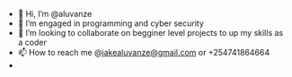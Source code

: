 - 👋 Hi, I’m @aluvanze
- 👀 I’m engaged  in  programming and cyber security
- 💞️ I’m looking to collaborate on begginer level projects to up my skills as a coder
- 📫 How to reach me  @jakealuvanze@gmail.com or +254741864664
- 

<!---
aluvanze/aluvanze is a ✨ special ✨ repository because its `README.md` (this file) appears on your GitHub profile.
You can click the Preview link to take a look at your changes.
--->

